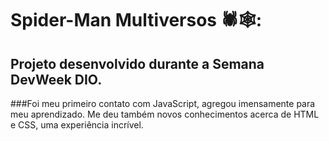 # Spider-Man Multiversos 🕷️🕸️:
## Projeto desenvolvido durante a Semana DevWeek DIO.
###Foi meu primeiro contato com JavaScript, agregou imensamente para meu aprendizado. Me deu também novos conhecimentos acerca de HTML e CSS, uma experiência incrível.

